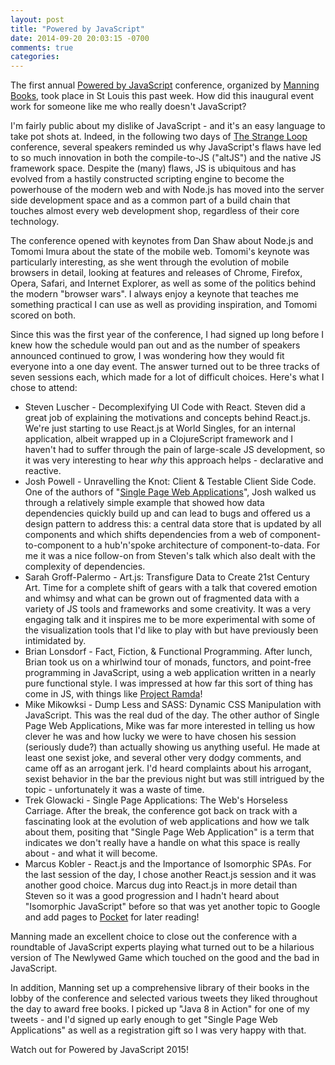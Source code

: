 ```yaml
---
layout: post
title: "Powered by JavaScript"
date: 2014-09-20 20:03:15 -0700
comments: true
categories: 
---
```

The first annual [Powered by JavaScript](http://www.manning.com/poweredbyjavascript/) conference, organized by [Manning Books](http://www.manning.com/), took place in St Louis this past week. How did this inaugural event work for someone like me who really doesn't JavaScript?<!-- more -->

I'm fairly public about my dislike of JavaScript - and it's an easy language to take pot shots at. Indeed, in the following two days of [The Strange Loop](https://thestrangeloop.com/) conference, several speakers reminded us why JavaScript's flaws have led to so much innovation in both the compile-to-JS ("altJS") and the native JS framework space. Despite the (many) flaws, JS is ubiquitous and has evolved from a hastily constructed scripting engine to become the powerhouse of the modern web and with Node.js has moved into the server side development space and as a common part of a build chain that touches almost every web development shop, regardless of their core technology.

The conference opened with keynotes from Dan Shaw about Node.js and Tomomi Imura about the state of the mobile web. Tomomi's keynote was particularly interesting, as she went through the evolution of mobile browsers in detail, looking at features and releases of Chrome, Firefox, Opera, Safari, and Internet Explorer, as well as some of the politics behind the modern "browser wars". I always enjoy a keynote that teaches me something practical I can use as well as providing inspiration, and Tomomi scored on both.

Since this was the first year of the conference, I had signed up long before I knew how the schedule would pan out and as the number of speakers announced continued to grow, I was wondering how they would fit everyone into a one day event. The answer turned out to be three tracks of seven sessions each, which made for a lot of difficult choices. Here's what I chose to attend:

* Steven Luscher - Decomplexifying UI Code with React. Steven did a great job of explaining the motivations and concepts behind React.js. We're just starting to use React.js at World Singles, for an internal application, albeit wrapped up in a ClojureScript framework and I haven't had to suffer through the pain of large-scale JS development, so it was very interesting to hear _why_ this approach helps - declarative and reactive.
* Josh Powell - Unravelling the Knot: Client & Testable Client Side Code. One of the authors of "[Single Page Web Applications](http://www.manning.com/mikowski/)", Josh walked us through a relatively simple example that showed how data dependencies quickly build up and can lead to bugs and offered us a design pattern to address this: a central data store that is updated by all components and which shifts dependencies from a web of component-to-component to a hub'n'spoke architecture of component-to-data. For me it was a nice follow-on from Steven's talk which also dealt with the complexity of dependencies.
* Sarah Groff-Palermo - Art.js: Transfigure Data to Create 21st Century Art. Time for a complete shift of gears with a talk that covered emotion and whimsy and what can be grown out of fragmented data with a variety of JS tools and frameworks and some creativity. It was a very engaging talk and it inspires me to be more experimental with some of the visualization tools that I'd like to play with but have previously been intimidated by.
* Brian Lonsdorf - Fact, Fiction, & Functional Programming. After lunch, Brian took us on a whirlwind tour of monads, functors, and point-free programming in JavaScript, using a web application written in a nearly pure functional style. I was impressed at how far this sort of thing has come in JS, with things like [Project Ramda](https://github.com/CrossEye/ramda)!
* Mike Mikowksi - Dump Less and SASS: Dynamic CSS Manipulation with JavaScript. This was the real dud of the day. The other author of Single Page Web Applications, Mike was far more interested in telling us how clever he was and how lucky we were to have chosen his session (seriously dude?) than actually showing us anything useful. He made at least one sexist joke, and several other very dodgy comments, and came off as an arrogant jerk. I'd heard complaints about his arrogant, sexist behavior in the bar the previous night but was still intrigued by the topic - unfortunately it was a waste of time.
* Trek Glowacki - Single Page Applications: The Web's Horseless Carriage. After the break, the conference got back on track with a fascinating look at the evolution of web applications and how we talk about them, positing that "Single Page Web Application" is a term that indicates we don't really have a handle on what this space is really about - and what it will become.
* Marcus Kobler - React.js and the Importance of Isomorphic SPAs. For the last session of the day, I chose another React.js session and it was another good choice. Marcus dug into React.js in more detail than Steven so it was a good progression and I hadn't heard about "Isomorphic JavaScript" before so that was yet another topic to Google and add pages to [Pocket](http://getpocket.com/) for later reading!

Manning made an excellent choice to close out the conference with a roundtable of JavaScript experts playing what turned out to be a hilarious version of The Newlywed Game which touched on the good and the bad in JavaScript.

In addition, Manning set up a comprehensive library of their books in the lobby of the conference and selected various tweets they liked throughout the day to award free books. I picked up "Java 8 in Action" for one of my tweets - and I'd signed up early enough to get "Single Page Web Applications" as well as a registration gift so I was very happy with that.

Watch out for Powered by JavaScript 2015!
